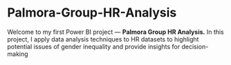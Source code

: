 # Palmora-Group-HR-Analysis
Welcome to my first Power BI project — **Palmora Group HR Analysis.** In this project, I apply data analysis techniques to HR datasets to highlight potential issues of gender inequality and provide insights for decision-making
